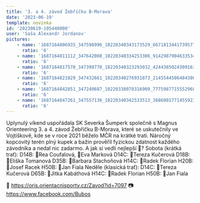 ```yaml
---
title: '3. a 4. závod Žebříčku B-Morava'
date: '2023-06-19'
template: novinka
id: '20230619-105440000'
user: 'Saša Alexandr Jordanov'
pictures:
    - name: '1687164806935_347598996_10220340343173529_6671813441739577144_n.jpg'
      ratio: '6'
    - name: '1687164811112_347642008_10220340334253306_9142987904633534163_n.jpg'
      ratio: '6'
    - name: '1687164817570_347398770_10220340323293032_4244385024309163476_n.jpg'
      ratio: '6'
    - name: '1687164821029_347432661_10220340276931873_2145544506484386490_n.jpg'
      ratio: '6'
    - name: '1687164842851_347240687_10220338078316909_777598771555296830_n.jpg'
      ratio: '6'
    - name: '1687164847261_347557136_10220340342533513_3686001771455923483_n.jpg'
      ratio: '6'
---
```

Uplynulý víkend uspořádala SK Severka Šumperk společně s Magnus Orienteering 3. a 4. závod Žebříčku B-Morava, které se uskutečnily ve Vojtíškově, kde se v roce 2021 běželo MČR na krátké trati. Náročný kopcovitý terén plný kupek a bažin prověřil fyzickou zdatnost každého závodníka a nedal nic zadarmo.
A jak si vedli nejlepší 🐸?
Sobota (krátká trať):
D14B: 🥇Rea Coufalová, 🥉Eva Marková
D14C: 🥈Tereza Kučerová
D18B: 🥉Eliška Tomanová
D35B: 🥈Barbara Stachoňová
H14C: 🥈Radek Florian
H20B: 🥉Josef Racek
H50B: 🥈Jan Fiala
Neděle (klasická trať):
D14C: 🥉Tereza Kučerová
D65B: 🥈Jitka Kabáthová
H14C: 🥇Radek Florian
H50B: 🥉Jan Fiala

🔢 https://oris.orientacnisporty.cz/Zavod?id=7097
📷 https://www.facebook.com/Bubos
